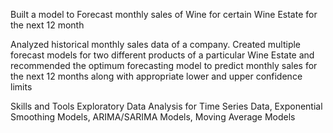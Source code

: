 Built a model to Forecast monthly sales of Wine for certain Wine Estate for the next 12 month

Analyzed historical monthly sales data of a company. Created multiple forecast models for two different products of a particular Wine Estate and recommended the optimum forecasting model to predict monthly sales for the next 12 months along with appropriate lower and upper confidence limits

Skills and Tools
Exploratory Data Analysis for Time Series Data, Exponential Smoothing Models, ARIMA/SARIMA Models, Moving Average Models
